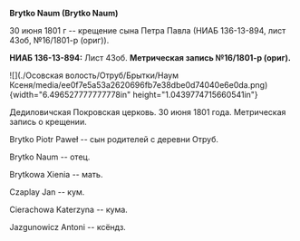 **Brytko Naum (Brytko Naum)**

30 июня 1801 г -- крещение сына Петра Павла (НИАБ 136-13-894, лист 43об,
№16/1801-р (ориг)).

**НИАБ 136-13-894:** Лист 43об. **Метрическая запись №16/1801-р
(ориг).**

![](./Осовская волость/Отруб/Брытки/Наум Ксеня/media/ee0f7e5a53a2620696fb7e38dbe0d74040e6e0da.png){width="6.496527777777778in"
height="1.0439774715660541in"}

Дедиловичская Покровская церковь. 30 июня 1801 года. Метрическая запись
о крещении.

Brytko Piotr Paweł -- сын родителей с деревни Отруб.

Brytko Naum -- отец.

Brytkowa Xienia -- мать.

Czaplay Jan -- кум.

Cierachowa Katerzyna -- кума.

Jazgunowicz Antoni -- ксёндз.
